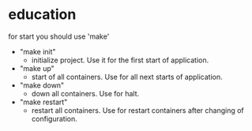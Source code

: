 # education

for start you should use 'make'

* "make init"
    * initialize project. Use it for the first start of application.
* "make up"
    * start of all containers. Use for all next starts of application.
* "make down"
    * down all containers. Use for halt.
* "make restart"
    * restart all containers. Use for restart containers after changing of configuration.